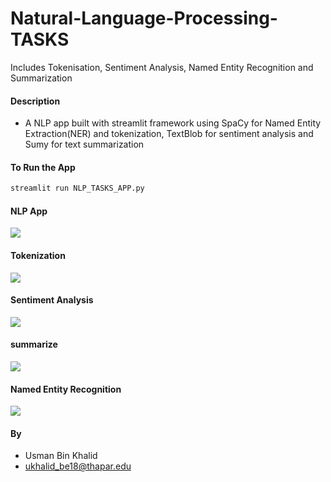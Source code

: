 # Natural-Language-Processing-TASKS
Includes Tokenisation, Sentiment Analysis, Named Entity Recognition and Summarization  

#### Description
+ A NLP app built with streamlit framework using SpaCy for Named Entity Extraction(NER) and tokenization, TextBlob for sentiment analysis and  Sumy for text summarization

#### To Run the App
```bash
streamlit run NLP_TASKS_APP.py
```

#### NLP App
![](images/mlproj1.JPG)


#### Tokenization
![](images/mlproj2.JPG)

#### Sentiment Analysis
![](images/mlproj3.JPG)

#### summarize
![](images/mlproj4.JPG)

#### Named Entity Recognition
![](images/mlproj5.JPG)


#### By
+ Usman Bin Khalid
+ ukhalid_be18@thapar.edu
